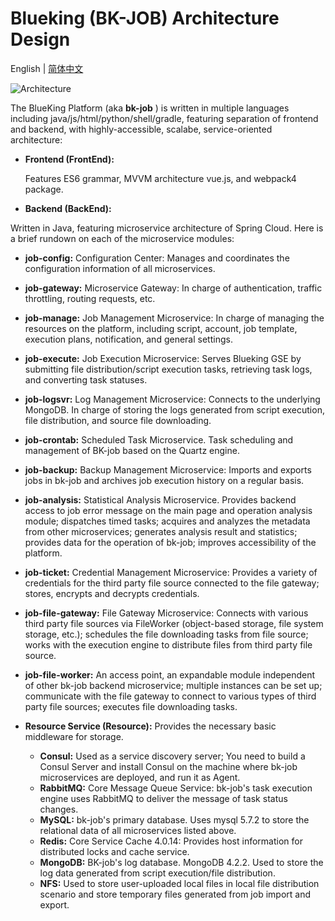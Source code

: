 ﻿# Blueking (BK-JOB) Architecture Design

English | [简体中文](architecture.md)

![Architecture](../resource/img/architecture.png)

The BlueKing Platform (aka **bk-job** ) is written in multiple languages including java/js/html/python/shell/gradle, featuring separation of frontend and backend, with highly-accessible, scalabe, service-oriented architecture:

- **Frontend (FrontEnd):**

  Features ES6 grammar, MVVM architecture vue.js, and webpack4 package.

- **Backend (BackEnd):** 

Written in Java, featuring microservice architecture of Spring Cloud. Here is a brief rundown on each of the microservice modules:

  - **job-config:** Configuration Center: Manages and coordinates the configuration information of all microservices.
  - **job-gateway:** Microservice Gateway: In charge of authentication, traffic throttling, routing requests, etc.
  - **job-manage:** Job Management Microservice: In charge of managing the resources on the platform, including script, account, job template, execution plans, notification, and general settings.
  - **job-execute:** Job Execution Microservice: Serves Blueking GSE by submitting file distribution/script execution tasks, retrieving task logs, and converting task statuses.
  - **job-logsvr:** Log Management Microservice: Connects to the underlying MongoDB. In charge of storing the logs generated from script execution, file distribution, and source file downloading.
  - **job-crontab:** Scheduled Task Microservice. Task scheduling and management of BK-job based on the Quartz engine.
  - **job-backup:** Backup Management Microservice: Imports and exports jobs in bk-job and archives job execution history on a regular basis.
  - **job-analysis:** Statistical Analysis Microservice. Provides backend access to job error message on the main page and operation analysis module; dispatches timed tasks; acquires and analyzes the metadata from other microservices; generates analysis result and statistics; provides data for the operation of bk-job; improves accessibility of the platform.
  - **job-ticket:** Credential Management Microservice: Provides a variety of credentials for the third party file source connected to the file gateway; stores, encrypts and decrypts credentials.
  - **job-file-gateway:** File Gateway Microservice: Connects with various third party file sources via FileWorker (object-based storage, file system storage, etc.); schedules the file downloading tasks from file source; works with the execution engine to distribute files from third party file source.
  - **job-file-worker:** An access point, an expandable module independent of other bk-job backend microservice; multiple instances can be set up; communicate with the file gateway to connect to various types of third party file sources; executes file downloading tasks.

- **Resource Service (Resource):** Provides the necessary basic middleware for storage.
    - **Consul:** Used as a service discovery server; You need to build a Consul Server and install Consul on the machine where bk-job microservices are deployed, and run it as Agent.
    - **RabbitMQ:** Core Message Queue Service: bk-job's task execution engine uses RabbitMQ to deliver the message of task status changes.
    - **MySQL:** bk-job's primary database. Uses mysql 5.7.2 to store the relational data of all microservices listed above.
    - **Redis:** Core Service Cache 4.0.14: Provides host information for distributed locks and cache service.
    - **MongoDB:**  BK-job's log database. MongoDB 4.2.2. Used to store the log data generated from script execution/file distribution.
    - **NFS:** Used to store user-uploaded local files in local file distribution scenario and store temporary files generated from job import and export.

